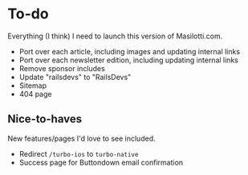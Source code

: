 # To-do

Everything (I think) I need to launch this version of Masilotti.com.

* Port over each article, including images and updating internal links
* Port over each newsletter edition, including updating internal links
* Remove sponsor includes
* Update "railsdevs" to "RailsDevs"
* Sitemap
* 404 page

## Nice-to-haves

New features/pages I'd love to see included.

* Redirect `/turbo-ios` to `turbo-native`
* Success page for Buttondown email confirmation
